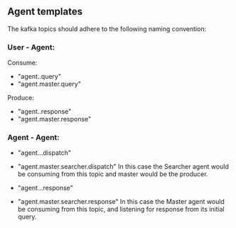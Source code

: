 ## Agent templates

The kafka topics should adhere to the following naming convention:


### User - Agent:

Consume:
- "agent.<name>.query"
- "agent.master.query"

Produce:
- "agent.<name>.response"
- "agent.master.response"

### Agent - Agent:

- "agent.<producer-name>.<consumer-name>.dispatch"

- "agent.master.searcher.dispatch"
In this case the Searcher agent would be consuming from this topic
and master would be the producer.

- "agent.<consumer-name>.<producer-name>.response"
- "agent.master.searcher.response"
In this case the Master agent would be consuming from this topic,
and listening for response from its initial query.


